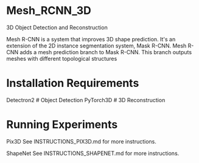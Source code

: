# Mesh_RCNN_3D
3D Object Detection and Reconstruction

Mesh R-CNN is a system that improves 3D shape prediction. 
 It's an extension of the 2D instance segmentation system, Mask R-CNN. Mesh R-CNN adds a mesh prediction branch to Mask R-CNN. 
 This branch outputs meshes with different topological structures


# Installation Requirements
Detectron2 # Object Detection
PyTorch3D  # 3D Reconstruction

# Running Experiments

Pix3D
See INSTRUCTIONS_PIX3D.md for more instructions.

ShapeNet
See INSTRUCTIONS_SHAPENET.md for more instructions.
